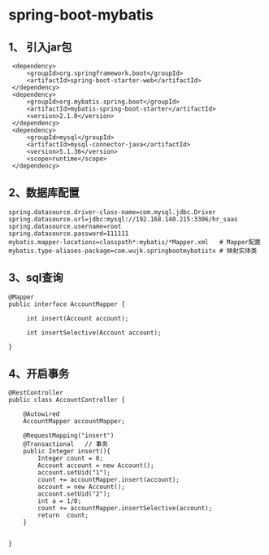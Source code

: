 # **spring-boot-mybatis**

1、 引入jar包
-
     <dependency>
         <groupId>org.springframework.boot</groupId>
         <artifactId>spring-boot-starter-web</artifactId>
     </dependency>
     <dependency>
         <groupId>org.mybatis.spring.boot</groupId>
         <artifactId>mybatis-spring-boot-starter</artifactId>
         <version>2.1.0</version>
     </dependency>
     <dependency>
         <groupId>mysql</groupId>
         <artifactId>mysql-connector-java</artifactId>
         <version>5.1.36</version>
         <scope>runtime</scope>
     </dependency>
    
2、数据库配置
-
    spring.datasource.driver-class-name=com.mysql.jdbc.Driver
    spring.datasource.url=jdbc:mysql://192.168.140.215:3306/hr_saas
    spring.datasource.username=root
    spring.datasource.password=111111
    mybatis.mapper-locations=classpath*:mybatis/*Mapper.xml   # Mapper配置
    mybatis.type-aliases-package=com.wujk.springbootmybatistx # 映射实体类
    
3、sql查询
-
    @Mapper
    public interface AccountMapper {
    
         int insert(Account account);
    
         int insertSelective(Account account);
    
    }
    
4、开启事务
-
    @RestController
    public class AccountController {
    
        @Autowired
        AccountMapper accountMapper;
    
        @RequestMapping("insert")
        @Transactional   // 事务
        public Integer insert(){
            Integer count = 0;
            Account account = new Account();
            account.setUid("1");
            count += accountMapper.insert(account);
            account = new Account();
            account.setUid("2");
            int a = 1/0;
            count += accountMapper.insertSelective(account);
            return  count;
        }
    
    
    }